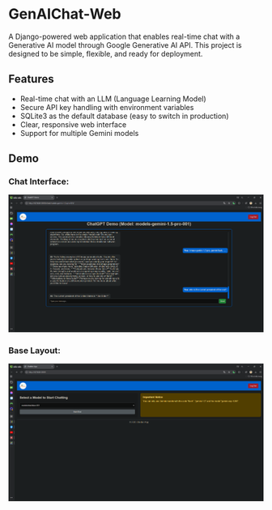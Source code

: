 # GenAIChat-Web

A Django-powered web application that enables real-time chat with a Generative AI model through Google Generative AI API. This project is designed to be simple, flexible, and ready for deployment.

## Features

- Real-time chat with an LLM (Language Learning Model)
- Secure API key handling with environment variables
- SQLite3 as the default database (easy to switch in production)
- Clear, responsive web interface
- Support for multiple Gemini models

## Demo

### Chat Interface:
![Chat Interface](/demo/chat-success.png)

### Base Layout:
![Base Layout](/demo/base.png)
